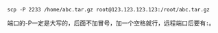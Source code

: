 ```
scp -P 2233 /home/abc.tar.gz root@123.123.123.123:/root/abc.tar.gz
```
端口的-P一定是大写的，后面不加冒号，加一个空格就行，远程端口后要有`:`。